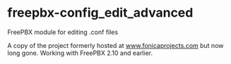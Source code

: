freepbx-config_edit_advanced
============================

FreePBX module for editing .conf files

A copy of the project formerly hosted at www.fonicaprojects.com but now long gone.  Working with FreePBX 2.10 and earlier.